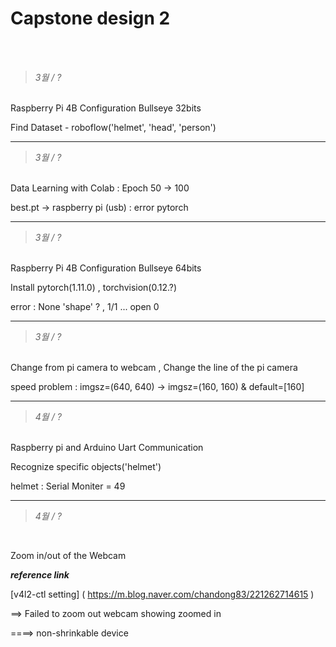 # Capstone design 2
</br>
</br>

>_3월 / ?_
</br>
Raspberry Pi 4B Configuration Bullseye 32bits

Find Dataset - roboflow('helmet', 'head', 'person')


***


>_3월 / ?_
</br>
Data Learning with Colab : Epoch 50 -> 100

best.pt -> raspberry pi (usb) : error pytorch


***


>_3월 / ?_
</br>
Raspberry Pi 4B Configuration Bullseye 64bits

Install pytorch(1.11.0) , torchvision(0.12.?)

error : None 'shape' ? , 1/1 ... open 0 


***


>_3월 / ?_ 
</br>
Change from pi camera to webcam ,  Change the line of the pi camera

speed problem : imgsz=(640, 640) -> imgsz=(160, 160) & default=[160]

***


>_4월 / ?_
</br>
Raspberry pi and Arduino Uart Communication

Recognize specific objects('helmet')

helmet : Serial Moniter = 49


***


>_4월 / ?_
</br>

Zoom in/out of the Webcam 


***reference link***

[v4l2-ctl setting] ( https://m.blog.naver.com/chandong83/221262714615 )

==> Failed to zoom out webcam showing zoomed in

====> non-shrinkable device
